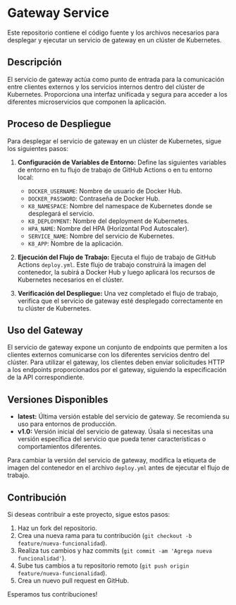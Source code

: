 # Gateway Service

Este repositorio contiene el código fuente y los archivos necesarios para desplegar y ejecutar un servicio de gateway en un clúster de Kubernetes.

## Descripción

El servicio de gateway actúa como punto de entrada para la comunicación entre clientes externos y los servicios internos dentro del clúster de Kubernetes. Proporciona una interfaz unificada y segura para acceder a los diferentes microservicios que componen la aplicación.

## Proceso de Despliegue

Para desplegar el servicio de gateway en un clúster de Kubernetes, sigue los siguientes pasos:

1. **Configuración de Variables de Entorno:** Define las siguientes variables de entorno en tu flujo de trabajo de GitHub Actions o en tu entorno local:
   - `DOCKER_USERNAME`: Nombre de usuario de Docker Hub.
   - `DOCKER_PASSWORD`: Contraseña de Docker Hub.
   - `K8_NAMESPACE`: Nombre del namespace de Kubernetes donde se desplegará el servicio.
   - `K8_DEPLOYMENT`: Nombre del deployment de Kubernetes.
   - `HPA_NAME`: Nombre del HPA (Horizontal Pod Autoscaler).
   - `SERVICE_NAME`: Nombre del servicio de Kubernetes.
   - `K8_APP`: Nombre de la aplicación.

2. **Ejecución del Flujo de Trabajo:** Ejecuta el flujo de trabajo de GitHub Actions `deploy.yml`. Este flujo de trabajo construirá la imagen del contenedor, la subirá a Docker Hub y luego aplicará los recursos de Kubernetes necesarios en el clúster.

3. **Verificación del Despliegue:** Una vez completado el flujo de trabajo, verifica que el servicio de gateway esté desplegado correctamente en tu clúster de Kubernetes.

## Uso del Gateway

El servicio de gateway expone un conjunto de endpoints que permiten a los clientes externos comunicarse con los diferentes servicios dentro del clúster. Para utilizar el gateway, los clientes deben enviar solicitudes HTTP a los endpoints proporcionados por el gateway, siguiendo la especificación de la API correspondiente.

## Versiones Disponibles

- **latest:** Última versión estable del servicio de gateway. Se recomienda su uso para entornos de producción.
- **v1.0:** Versión inicial del servicio de gateway. Úsala si necesitas una versión específica del servicio que pueda tener características o comportamientos diferentes.

Para cambiar la versión del servicio de gateway, modifica la etiqueta de imagen del contenedor en el archivo `deploy.yml` antes de ejecutar el flujo de trabajo.

## Contribución

Si deseas contribuir a este proyecto, sigue estos pasos:

1. Haz un fork del repositorio.
2. Crea una nueva rama para tu contribución (`git checkout -b feature/nueva-funcionalidad`).
3. Realiza tus cambios y haz commits (`git commit -am 'Agrega nueva funcionalidad'`).
4. Sube tus cambios a tu repositorio remoto (`git push origin feature/nueva-funcionalidad`).
5. Crea un nuevo pull request en GitHub.

Esperamos tus contribuciones!
